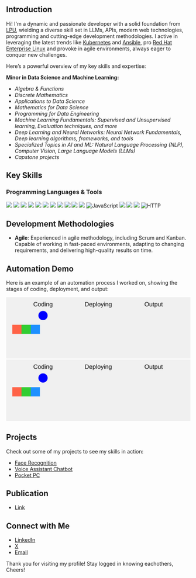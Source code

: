 ## Introduction

Hi! I'm a dynamic and passionate developer with a solid foundation from [LPU](https://lpu.in), wielding a diverse skill set in LLMs, APIs, modern web technologies, programming and cutting-edge development methodologies. I active in leveraging the latest trends like [Kubernetes](https://kubernetes.io/) and [Ansible](https://www.ansible.com/), pro [Red Hat Enterprise Linux](https://www.redhat.com/en) and provoke in agile environments, always eager to conquer new challenges. 

Here’s a powerful overview of my key skills and expertise:

**Minor in Data Science and Machine Learning:**

- _Algebra & Functions_
- _Discrete Mathematics_
- _Applications to Data Science_
- _Mathematics for Data Science_
- _Programming for Data Engineering_
- _Machine Learning Fundamentals: Supervised and Unsupervised learning, Evaluation techniques, and more_
- _Deep Learning and Neural Networks: Neural Network Fundamentals, Deep learning algorithms, frameworks, and tools_
- _Specialized Topics in AI and ML: Natural Language Processing (NLP), Computer Vision, Large Language Models (LLMs)_
- _Capstone projects_

## Key Skills

### Programming Languages & Tools

<p align="left">
<p align="left">
  <!-- Python Badge -->
  <img src="https://img.shields.io/badge/-Python-3776AB?style=flat-square&logo=python&logoColor=white" />

  <!-- Matplotlib Badge -->
  <img src="https://img.shields.io/badge/-Matplotlib-3776AB?style=flat-square&logo=matplotlib&logoColor=white" />

  <!-- Numpy Badge -->
  <img src="https://img.shields.io/badge/-Numpy-3776AB?style=flat-square&logo=numpy&logoColor=white" />

  <!-- Plotly Badge -->
  <img src="https://img.shields.io/badge/-Plotly-3776AB?style=flat-square&logo=plotly&logoColor=white" />

  <!-- PyTorch Badge -->
  <img src="https://img.shields.io/badge/-PyTorch-EE4C2C?style=flat-square&logo=pytorch&logoColor=white" />

  <!-- TensorFlow Badge -->
  <img src="https://img.shields.io/badge/-TensorFlow-FF6F00?style=flat-square&logo=tensorflow&logoColor=white" />

  <!-- OpenAI Badge -->
  <img src="https://img.shields.io/badge/-OpenAI-00FF00?style=flat-square&logo=openai&logoColor=white" />

  <!-- OpenCV Badge -->
  <img src="https://img.shields.io/badge/-OpenCV-5C3EE8?style=flat-square&logo=opencv&logoColor=white" />

  <!-- SpaCy Badge -->
  <img src="https://img.shields.io/badge/-SpaCy-09a3d5?style=flat-square&logo=spacy&logoColor=white" />

  <!-- HTML5 Badge -->
  <img src="https://img.shields.io/badge/-HTML5-E34F26?style=flat-square&logo=html5&logoColor=white" />

  <!-- CSS3 Badge -->
  <img src="https://img.shields.io/badge/-CSS3-1572B6?style=flat-square&logo=css3&logoColor=white" />

  <!-- JavaScript Badge -->
  <img src="https://img.shields.io/badge/-JavaScript-F7DF1E?style=flat-square&logo=javascript&logoColor=black" alt="JavaScript"/>

  <!-- Git Badge -->
  <img src="https://img.shields.io/badge/-Git-F05032?style=flat-square&logo=git&logoColor=white" />

  <!-- Linux Badge -->
  <img src="https://img.shields.io/badge/-Linux-FCC624?style=flat-square&logo=linux&logoColor=black" />

  <!-- Bash Badge -->
  <img src="https://img.shields.io/badge/-Bash-4EAA25?style=flat-square&logo=gnu-bash&logoColor=white" />

  <!-- HTTP Badge -->
  <img src="https://img.shields.io/badge/-HTTP-0056D2?style=flat-square&logo=http&logoColor=white" alt="HTTP"/>
</p>

## Development Methodologies

- **Agile**: Experienced in agile methodology, including Scrum and Kanban. Capable of working in fast-paced environments, adapting to changing requirements, and delivering high-quality results on time.

## Automation Demo

Here is an example of an automation process I worked on, showing the stages of coding, deployment, and output:

![Automation Process](assets/automation.svg#gh-dark-mode-only)
![Automation Process](assets/automation.svg#gh-light-mode-only)

## Projects

Check out some of my projects to see my skills in action:
- [Face Recognition](https://github.com/niladrridas/face-recognition-webcam)
- [Voice Assistant Chatbot](https://github.com/niladrridas/voice-assistant-chatbot)
- [Pocket PC](https://github.com/niladrridas/Smart-Portable-Computer)

## Publication

- [Link](https://arxiv.org/abs/2405.05292)

## Connect with Me

- [LinkedIn](https://linkedIn.com/in/niladrridas)
- [X](https://twitter.com/niladrridas)
- [Email](mailto:ndas1262000@gmail.com)

Thank you for visiting my profile! Stay logged in knowing eachothers, Cheers!
